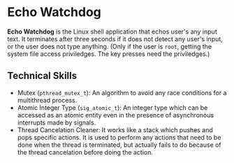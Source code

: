 # Echo Watchdog
**Echo Watchdog** is the Linux shell application that echos user's any input text. It terminates after three seconds if it does not detect any user's input, or the user does not type anything. (Only if the user is `root`, getting the system file access priviledges. The key presses need the priviledges.)

## Technical Skills
* Mutex (`pthread_mutex_t`): An algorithm to avoid any race conditions for a multithread process.
* Atomic Integer Type (`sig_atomic_t`): An integer type which can be accessed as an atomic entity even in the presence of asynchronous interrupts made by signals.
* Thread Cancelation Cleaner: It works like a stack which pushes and pops specific actions. It is used to perform any actions that need to be done when the thread is terminated, but actually fails to do because of the thread cancelation before doing the action.

